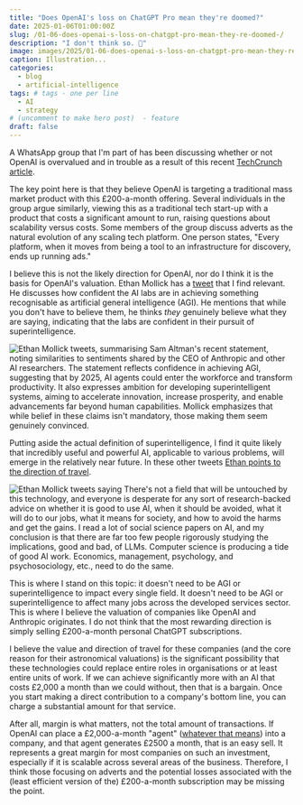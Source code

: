 ```yaml
---
title: "Does OpenAI's loss on ChatGPT Pro mean they're doomed?"
date: 2025-01-06T01:00:00Z
slug: /01-06-does-openai-s-loss-on-chatgpt-pro-mean-they-re-doomed-/
description: "I don't think so. 🤷"
image: images/2025/01-06-does-openai-s-loss-on-chatgpt-pro-mean-they-re-doomed.png
caption: Illustration...
categories:
  - blog
  - artificial-intelligence
tags: # tags - one per line
  - AI    
  - strategy
# (uncomment to make hero post)  - feature
draft: false
---
```

A WhatsApp group that I'm part of has been discussing whether or not OpenAI is overvalued and in trouble as a result of this recent [TechCrunch article](https://techcrunch.com/2025/01/05/openai-is-losing-money-on-its-pricey-chatgpt-pro-plan-ceo-sam-altman-says/).

The key point here is that they believe OpenAI is targeting a traditional mass market product with this £200-a-month offering. Several individuals in the group argue similarly, viewing this as a traditional tech start-up with a product that costs a significant amount to run, raising questions about scalability versus costs. Some members of the group discuss adverts as the natural evolution of any scaling tech platform. One person states, "Every platform, when it moves from being a tool to an infrastructure for discovery, ends up running ads."

I believe this is not the likely direction for OpenAI, nor do I think it is the basis for OpenAI's valuation. Ethan Mollick has a [tweet](https://x.com/emollick/status/1876119097660100636) that I find relevant. He discusses how confident the AI labs are in achieving something recognisable as artificial general intelligence (AGI). He mentions that while you don't have to believe them, he thinks *they* genuinely believe what they are saying, indicating that the labs are confident in their pursuit of superintelligence.


![Ethan Mollick tweets, summarising Sam Altman's recent statement, noting similarities to sentiments shared by the CEO of Anthropic and other AI researchers. The statement reflects confidence in achieving AGI, suggesting that by 2025, AI agents could enter the workforce and transform productivity. It also expresses ambition for developing superintelligent systems, aiming to accelerate innovation, increase prosperity, and enable advancements far beyond human capabilities. Mollick emphasizes that while belief in these claims isn't mandatory, those making them seem genuinely convinced.](/images/2025/01-06-ethan-mollick-other-tweet.png)

Putting aside the actual definition of superintelligence, I find it quite likely that incredibly useful and powerful AI, applicable to various problems, will emerge in the relatively near future. In these other tweets [Ethan points to the direction of travel](https://x.com/emollick/status/1876003591720251785).

![Ethan Mollick tweets saying `There's not a field that will be untouched by this technology, and everyone is desperate for any sort of research-backed advice on whether it is good to use AI, when it should be avoided, what it will do to our jobs, what it means for society, and how to avoid the harms and get the gains. I read a lot of social science papers on AI, and my conclusion is that there are far too few people rigorously studying the implications, good and bad, of LLMs. Computer science is producing a tide of good AI work. Economics, management, psychology, and psychosociology, etc., need to do the same.`](/images/2025/01-06-ethan-mollick-tweet.png)

This is where I stand on this topic: it doesn't need to be AGI or superintelligence to impact every single field. It doesn't need to be AGI or superintelligence to affect many jobs across the developed services sector. This is where I believe the valuation of companies like OpenAI and Anthropic originates. I do not think that the most rewarding direction is simply selling £200-a-month personal ChatGPT subscriptions.

I believe the value and direction of travel for these companies (and the core reason for their astronomical valuations) is the significant possibility that these technologies could replace entire roles in organisations or at least entire units of work. If we can achieve significantly more with an AI that costs £2,000 a month than we could without, then that is a bargain. Once you start making a direct contribution to a company's bottom line, you can charge a substantial amount for that service.

After all, margin is what matters, not the total amount of transactions. If OpenAI can place a £2,000-a-month "agent" ([whatever that means](https://lite.datasette.io/?json=https://gist.github.com/simonw/bdc7b894eedcfd54f0a2422ea8feaa80#/data/raw)) into a company, and that agent generates £2500 a month, that is an easy sell. It represents a great margin for most companies on such an investment, especially if it is scalable across several areas of the business. Therefore, I think those focusing on adverts and the potential losses associated with the (least efficient version of the) £200-a-month subscription may be missing the point.